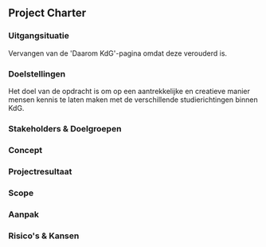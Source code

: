 ## Project Charter ##
### Uitgangsituatie ###
Vervangen van de 'Daarom KdG'-pagina omdat deze verouderd is.
### Doelstellingen ###
Het doel van de opdracht is om op een aantrekkelijke en creatieve manier mensen
kennis te laten maken met de verschillende studierichtingen binnen KdG.
### Stakeholders & Doelgroepen ###
### Concept ###
### Projectresultaat ###
### Scope ###
### Aanpak ###
### Risico's & Kansen ###
